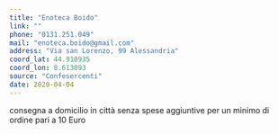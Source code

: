 ```yaml
---
title: "Enoteca Boido"
link: ""
phone: "0131.251.049"
mail: "enoteca.boido@gmail.com"
address: "Via san Lorenzo, 99 Alessandria"
coord_lat: 44.910935
coord_lon: 8.613093
source: "Confesercenti"
date: 2020-04-04
---
```


consegna a domicilio in città senza spese aggiuntive per un minimo di ordine pari a 10 Euro
